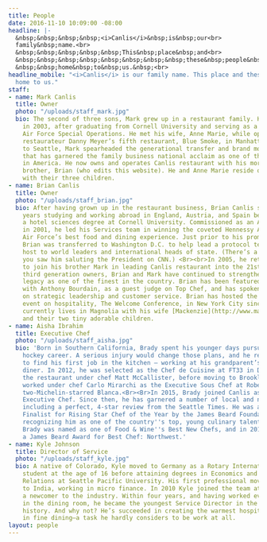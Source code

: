```yaml
---
title: People
date: 2016-11-10 10:09:00 -08:00
headline: |-
  &nbsp;&nbsp;&nbsp;&nbsp;<i>Canlis</i>&nbsp;is&nbsp;our<br>
  family&nbsp;name.<br>
  &nbsp;&nbsp;&nbsp;&nbsp;&nbsp;This&nbsp;place&nbsp;and<br>
  &nbsp;&nbsp;&nbsp;&nbsp;&nbsp;&nbsp;&nbsp;&nbsp;these&nbsp;people&nbsp;are<br>
  &nbsp;&nbsp;home&nbsp;to&nbsp;us.&nbsp;<br>
headline_mobile: "<i>Canlis</i> is our family name. This place and these people are
  home to us."
staff:
- name: Mark Canlis
  title: Owner
  photo: "/uploads/staff_mark.jpg"
  bio: The second of three sons, Mark grew up in a restaurant family. He joined Canlis
    in 2003, after graduating from Cornell University and serving as a Captain in
    Air Force Special Operations. He met his wife, Anne Marie, while opening famed
    restaurateur Danny Meyer’s fifth restaurant, Blue Smoke, in Manhattan. Returning
    to Seattle, Mark spearheaded the generational transfer and brand modernization
    that has garnered the family business national acclaim as one of the finest restaurants
    in America. He now owns and operates Canlis restaurant with his more talented
    brother, Brian (who edits this website). He and Anne Marie reside on Queen Anne
    with their three children.
- name: Brian Canlis
  title: Owner
  photo: "/uploads/staff_brian.jpg"
  bio: After having grown up in the restaurant business, Brian Canlis spent eight
    years studying and working abroad in England, Austria, and Spain before finishing
    a hotel sciences degree at Cornell University. Commissioned as an Air Force Officer
    in 2001, he led his Services team in winning the coveted Hennessy Award for the
    Air Force’s best food and dining experience. Just prior to his promotion to Captain,
    Brian was transferred to Washington D.C. to help lead a protocol team that played
    host to world leaders and international heads of state. (There’s a good chance
    you saw him saluting the President on CNN.) <Br><br>In 2005, he returned to Seattle
    to join his brother Mark in leading Canlis restaurant into the 21st century. As
    third generation owners, Brian and Mark have continued to strengthen the restaurant's
    legacy as one of the finest in the country. Brian has been featured on No Reservations
    with Anthony Bourdain, as a guest judge on Top Chef, and has spoken extensively
    on strategic leadership and customer service. Brian has hosted the country's preeminent
    event on hospitality, The Welcome Conference, in New York City since 2015. He
    currently lives in Magnolia with his wife [Mackenzie](http://www.mackenziecanlis.com/)
    and their two tiny adorable children.
- name: Aisha Ibrahim
  title: Executive Chef
  photo: "/uploads/staff_aisha.jpg"
  bio: 'Born in Southern California, Brady spent his younger days pursuing a professional
    hockey career. A serious injury would change those plans, and he returned home
    to find his first job in the kitchen – working at his grandparent’s neighborhood
    diner. In 2012, he was selected as the Chef de Cuisine at FT33 in Dallas, opening
    the restaurant under chef Matt McCallister, before moving to Brooklyn, where he
    worked under chef Carlo Mirarchi as the Executive Sous Chef at Roberta’s and the
    two-Michelin-starred Blanca.<Br><Br>In 2015, Brady joined Canlis as its sixth-ever
    Executive Chef. Since then, he has garnered a number of local and national awards,
    including a perfect, 4-star review from the Seattle Times. He was also named a
    Finalist for Rising Star Chef of the Year by the James Beard Foundation for 2017,
    recognizing him as one of the country''s top, young culinary talents. In 2018,
    Brady was named as one of Food & Wine''s Best New Chefs, and in 2019, took home
    a James Beard Award for Best Chef: Northwest.'
- name: Kyle Johnson
  title: Director of Service
  photo: "/uploads/staff_kyle.jpg"
  bio: A native of Colorado, Kyle moved to Germany as a Rotary International exchange
    student at the age of 16 before attaining degrees in Economics and International
    Relations at Seattle Pacific University. His first professional move took him
    to India, working in micro finance. In 2010 Kyle joined the team at Canlis as
    a newcomer to the industry. Within four years, and having worked every position
    in the dining room, he became the youngest Service Director in the restaurant’s
    history. And why not? He’s succeeded in creating the warmest hospitality experience
    in fine dining—a task he hardly considers to be work at all.
layout: people
---
```


